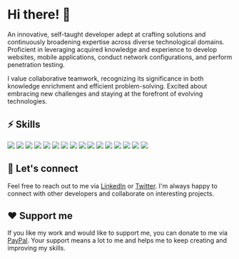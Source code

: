 # Hi there! 👋

An innovative, self-taught developer adept at crafting solutions and continuously broadening expertise across diverse technological domains. Proficient in leveraging acquired knowledge and experience to develop websites, mobile applications, conduct network configurations, and perform penetration testing.

I value collaborative teamwork, recognizing its significance in both knowledge enrichment and efficient problem-solving. Excited about embracing new challenges and staying at the forefront of evolving technologies.

## ⚡ Skills

<div>
  <img src="https://img.shields.io/badge/react_native-%2320232a.svg?style=for-the-badge&logo=react&logoColor=%2361DAFB">
  <img src="https://img.shields.io/badge/Javascript-20232A?style=for-the-badge&logo=javascript">
  <img src="https://img.shields.io/badge/TypeScript-007ACC?style=for-the-badge&logo=typescript&logoColor=white">
  <img src="https://img.shields.io/badge/react-%2320232a.svg?style=for-the-badge&logo=react&logoColor=%2361DAFB">
  <img src="https://img.shields.io/badge/styled--components-DB7093?style=for-the-badge&logo=styled-components&logoColor=white">
  <img src="https://img.shields.io/badge/Electron-1c1c26?style=for-the-badge&logo=electron">
  <img src="https://img.shields.io/badge/Angular-de3542?style=for-the-badge&logo=angular">
  <img src="https://img.shields.io/badge/node.js-6DA55F?style=for-the-badge&logo=node.js&logoColor=white">
  <img src="https://img.shields.io/badge/git-%23F05033.svg?style=for-the-badge&logo=git&logoColor=white">
  <img src="https://img.shields.io/badge/HTML5-E34F26?style=for-the-badge&logo=html5&logoColor=white">
  <img src="https://img.shields.io/badge/Python-ffd343?style=for-the-badge&logo=python&logoColor=white">
  <img src="https://img.shields.io/badge/mysql-%2300ff.svg?style=for-the-badge&logo=mysql&logoColor=white">
  <img src="https://img.shields.io/badge/tailwindcss-%2338B2AC.svg?style=for-the-badge&logo=tailwind-css&logoColor=white">
  <img src="https://img.shields.io/badge/github-%23121011.svg?style=for-the-badge&logo=github&logoColor=white">
  <img src="https://img.shields.io/badge/figma-%23F24E1E.svg?style=for-the-badge&logo=figma&logoColor=white">
  <img src="https://img.shields.io/badge/vercel-%23000000.svg?style=for-the-badge&logo=vercel&logoColor=white">
</div>

## 💌 Let's connect

Feel free to reach out to me via [LinkedIn](https://www.linkedin.com/in/pdrlmfr/) or [Twitter](https://twitter.com/pdrlmfr). I'm always happy to connect with other developers and collaborate on interesting projects.

## ❤️ Support me

If you like my work and would like to support me, you can donate to me via [PayPal](https://www.paypal.com/paypalme/pedrolmfr). Your support means a lot to me and helps me to keep creating and improving my skills.
